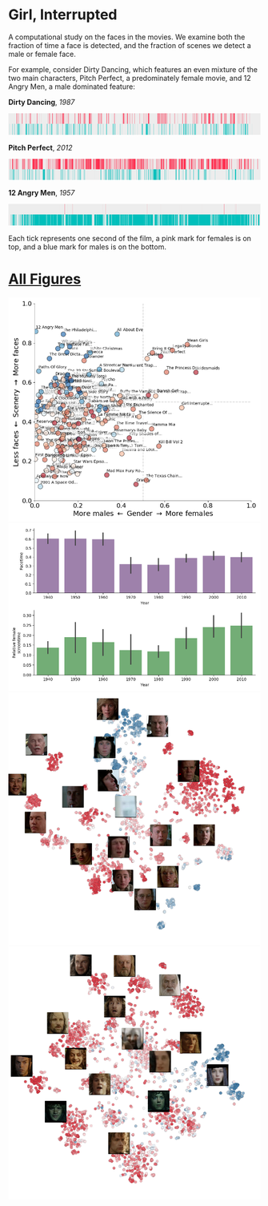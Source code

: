 # Girl, Interrupted

A computational study on the faces in the movies.
We examine both the fraction of time a face is detected, and the fraction
of scenes we detect a male or female face.

For example, consider Dirty Dancing, which features an even mixture of the two main characters, Pitch Perfect, a predominately female movie, and 12 Angry Men, a male dominated feature: 

**Dirty Dancing**, _1987_

![](figures/lineplots/Dirty.Dancing.1987.BDRip.x264-DJ.mkv.png)

**Pitch Perfect**, _2012_

![](figures/lineplots/Pitch.Perfect.2012.BluRay.720p.H264.mp4.png)

**12 Angry Men**, _1957_

![](figures/lineplots/12.Angry.Men.1957.DVDRip.x264-DJ.mkv.png)

Each tick represents one second of the film, a pink mark for females is on top, and a blue mark for males is on the bottom.

# [All Figures](docs/gallery_figures.md)

![](docs/figures/ratio_plot_titles.png)
![](docs/figures/barplot_yearsVsFaceAndFemales.png)
![](figures/tSNE/images/Fargo.1996.REMASTERED.BluRay.720p.H264.mp4.png)
![](figures/tSNE/images/The.Lord.of.the.Rings.The.Return.of.the.King.2003.BDRip.x264-DJ.mkv.png)